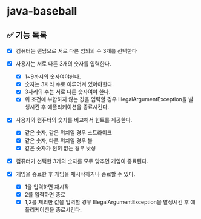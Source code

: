 # java-baseball

## ✅ 기능 목록

- [x] 컴퓨터는 랜덤으로 서로 다른 임의의 수 3개를 선택한다

- [x] 사용자는 서로 다른 3개의 숫자를 입력한다.
  - [x] 1~9까지의 숫자여야한다.
  - [x] 숫자는 3자리 수로 이루어져 있어야한다. 
  - [x] 3자리의 수는 서로 다른 숫자여야 한다.
  - [x] 위 조건에 부합하지 않는 값을 입력할 경우 IllegalArgumentException을 발생시킨 후 애플리케이션을 종료시킨다.

- [x] 사용자와 컴퓨터의 숫자를 비교해서 힌트를 제공한다.
  - [x] 같은 숫자, 같은 위치일 경우 스트라이크
  - [x] 같은 숫자, 다른 위치일 경우 볼
  - [x] 같은 숫자가 전혀 없는 경우 낫싱
  
- [x] 컴퓨터가 선택한 3개의 숫자를 모두 맞추면 게임이 종료된다.

- [x] 게임을 죵료한 후 게임을 재시작하거나 종료할 수 있다.
  - [x] 1을 입력하면 재시작
  - [x] 2를 입력하면 종료
  - [x] 1,2를 제외한 값을 입력할 경우 IllegalArgumentException을 발생시킨 후 애플리케이션을 종료시킨다.
